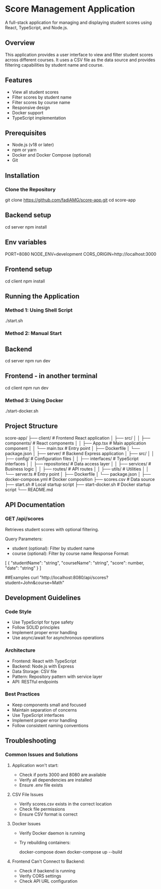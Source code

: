 # Score Management Application

A full-stack application for managing and displaying student scores using React, TypeScript, and Node.js.

## Overview

This application provides a user interface to view and filter student scores across different courses. It uses a CSV file as the data source and provides filtering capabilities by student name and course.

## Features

-   View all student scores
-   Filter scores by student name
-   Filter scores by course name
-   Responsive design
-   Docker support
-   TypeScript implementation

## Prerequisites

-   Node.js (v18 or later)
-   npm or yarn
-   Docker and Docker Compose (optional)
-   Git

## Installation

### Clone the Repository

git clone https://github.com/fadiAMG/score-app.git
cd score-app

## Backend setup

cd server
npm install

## Env variables

PORT=8080
NODE_ENV=development
CORS_ORIGIN=http://localhost:3000

## Frontend setup

cd client
npm install

## Running the Application

### Method 1: Using Shell Script

./start.sh

### Method 2: Manual Start

## Backend

cd server
npm run dev

## Frontend - in another terminal

cd client
npm run dev

### Method 3: Using Docker

./start-docker.sh

## Project Structure

score-app/
├── client/ # Frontend React application
│ ├── src/
│ │ ├── components/ # React components
│ │ ├── App.tsx # Main application component
│ │ └── main.tsx # Entry point
│ ├── Dockerfile
│ └── package.json
│
├── server/ # Backend Express application
│ ├── src/
│ │ ├── config/ # Configuration files
│ │ ├── interfaces/ # TypeScript interfaces
│ │ ├── repositories/ # Data access layer
│ │ ├── services/ # Business logic
│ │ ├── routes/ # API routes
│ │ ├── utils/ # Utilities
│ │ └── server.ts # Entry point
│ ├── Dockerfile
│ └── package.json
│
├── docker-compose.yml # Docker composition
├── scores.csv # Data source
├── start.sh # Local startup script
├── start-docker.sh # Docker startup script
└── README.md

## API Documentation

### GET /api/scores

Retrieves student scores with optional filtering.

Query Parameters:

-   student (optional): Filter by student name
-   course (optional): Filter by course name
    Response Format:

[
{
"studentName": "string",
"courseName": "string",
"score": number,
"date": "string"
}
]

##Examples
curl "http://localhost:8080/api/scores?student=John&course=Math"

## Development Guidelines

### Code Style

-   Use TypeScript for type safety
-   Follow SOLID principles
-   Implement proper error handling
-   Use async/await for asynchronous operations

### Architecture

-   Frontend: React with TypeScript
-   Backend: Node.js with Express
-   Data Storage: CSV file
-   Pattern: Repository pattern with service layer
-   API: RESTful endpoints

### Best Practices

-   Keep components small and focused
-   Maintain separation of concerns
-   Use TypeScript interfaces
-   Implement proper error handling
-   Follow consistent naming conventions

## Troubleshooting

### Common Issues and Solutions

1. Application won't start:

    - Check if ports 3000 and 8080 are available
    - Verify all dependencies are installed
    - Ensure .env file exists

2. CSV File Issues

    - Verify scores.csv exists in the correct location
    - Check file permissions
    - Ensure CSV format is correct

3. Docker Issues

    - Verify Docker daemon is running
    - Try rebuilding containers:

        docker-compose down
        docker-compose up --build

4. Frontend Can't Connect to Backend:
    - Check if backend is running
    - Verify CORS settings
    - Check API URL configuration
